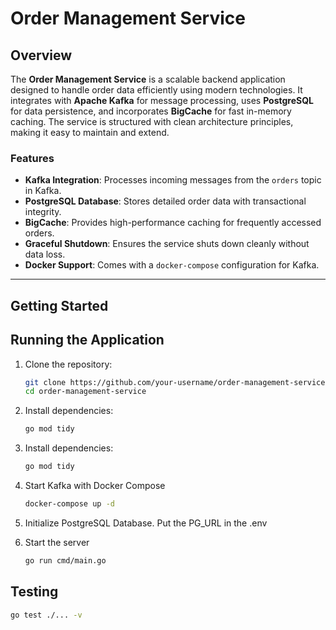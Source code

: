 # Order Management Service

## Overview

The **Order Management Service** is a scalable backend application designed to handle order data efficiently using modern technologies. It integrates with **Apache Kafka** for message processing, uses **PostgreSQL** for data persistence, and incorporates **BigCache** for fast in-memory caching. The service is structured with clean architecture principles, making it easy to maintain and extend.

### Features

- **Kafka Integration**: Processes incoming messages from the `orders` topic in Kafka.
- **PostgreSQL Database**: Stores detailed order data with transactional integrity.
- **BigCache**: Provides high-performance caching for frequently accessed orders.
- **Graceful Shutdown**: Ensures the service shuts down cleanly without data loss.
- **Docker Support**: Comes with a `docker-compose` configuration for Kafka.

---

## Getting Started

## Running the Application

1. Clone the repository:

   ```bash
   git clone https://github.com/your-username/order-management-service.git
   cd order-management-service
    ```
2.  Install dependencies:
    ```bash
    go mod tidy
    ```

2.  Install dependencies:
    ```bash
    go mod tidy
    ```

3. Start Kafka with Docker Compose

     ```bash
     docker-compose up -d
     ```
4. Initialize PostgreSQL Database. Put the PG_URL in the .env
5. Start the server
    ```bash
   go run cmd/main.go
   ```

## Testing

```bash
go test ./... -v
```

